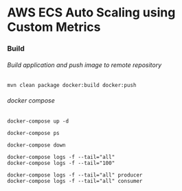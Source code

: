 # AWS ECS Auto Scaling using Custom Metrics

### Build
###### Build application and push image to remote repository
```
mvn clean package docker:build docker:push
```

###### docker compose
```
docker-compose up -d

docker-compose ps

docker-compose down

docker-compose logs -f --tail="all"
docker-compose logs -f --tail="100"

docker-compose logs -f --tail="all" producer
docker-compose logs -f --tail="all" consumer
```
